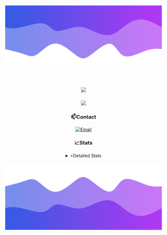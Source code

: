 ![Header](./header.png)
<div align="center">

<h1 align="center">
  <a href="https://git.io/typing-svg">
    <img src="https://readme-typing-svg.herokuapp.com/?lines=Hello,+There!+👋;This+is+chicho.;CEO+on+Hely+Development....;&center=true&size=25">
  </a>
</h1>
  
<p align="center">
  <img src="https://lanyard.cnrad.dev/api/852683595378196480" />
</p>

### 📫Contact
  [![Email](https://img.shields.io/badge/Email-gastondalla@gmail.com-04619f?style=for-the-badge&logo=gmail&logoColor=white)](mailto:gastondalla@gmail.com)
</br>  
### 📈Stats
<details>
    <summary> ⚡Detailed Stats</summary>
    <br/>

<!--START_SECTION:waka-->
![Code Time](http://img.shields.io/badge/Code%20Time-201%20hrs%2021%20mins-blue)

![Profile Views](http://img.shields.io/badge/Profile%20Views-7-blue)

**🐱 My GitHub Data** 

> 📦 39.5 kB Used in GitHub's Storage 
 > 
> 🏆 14 Contributions in the Year 2023
 > 
> 🚫 Not Opted to Hire
 > 
> 📜 7 Public Repositories 
 > 
> 🔑 9 Private Repositories 
 > 
**I'm a Night 🦉** 

```text
🌞 Morning                13 commits          ██░░░░░░░░░░░░░░░░░░░░░░░   07.30 % 
🌆 Daytime                17 commits          ██░░░░░░░░░░░░░░░░░░░░░░░   09.55 % 
🌃 Evening                89 commits          ████████████░░░░░░░░░░░░░   50.00 % 
🌙 Night                  59 commits          ████████░░░░░░░░░░░░░░░░░   33.15 % 
```
📅 **I'm Most Productive on Wednesday** 

```text
Monday                   12 commits          ██░░░░░░░░░░░░░░░░░░░░░░░   06.74 % 
Tuesday                  34 commits          █████░░░░░░░░░░░░░░░░░░░░   19.10 % 
Wednesday                40 commits          ██████░░░░░░░░░░░░░░░░░░░   22.47 % 
Thursday                 22 commits          ███░░░░░░░░░░░░░░░░░░░░░░   12.36 % 
Friday                   23 commits          ███░░░░░░░░░░░░░░░░░░░░░░   12.92 % 
Saturday                 19 commits          ███░░░░░░░░░░░░░░░░░░░░░░   10.67 % 
Sunday                   28 commits          ████░░░░░░░░░░░░░░░░░░░░░   15.73 % 
```


📊 **This Week I Spent My Time On** 

```text
🕑︎ Time Zone: America/Argentina/Buenos_Aires

💬 Programming Languages: 
HTML                     4 hrs 54 mins       ██████░░░░░░░░░░░░░░░░░░░   24.03 % 
Python                   4 hrs 49 mins       ██████░░░░░░░░░░░░░░░░░░░   23.62 % 
CSS                      4 hrs 11 mins       █████░░░░░░░░░░░░░░░░░░░░   20.54 % 
C#                       3 hrs 34 mins       ████░░░░░░░░░░░░░░░░░░░░░   17.49 % 
Other                    2 hrs 44 mins       ███░░░░░░░░░░░░░░░░░░░░░░   13.42 % 

🔥 Editors: 
VS Code                  13 hrs 57 mins      █████████████████░░░░░░░░   68.42 % 
Visual Studio            6 hrs 26 mins       ████████░░░░░░░░░░░░░░░░░   31.58 % 

🐱‍💻 Projects: 
pagina-1                 6 hrs 30 mins       ████████░░░░░░░░░░░░░░░░░   31.90 % 
Unknown Project          4 hrs 57 mins       ██████░░░░░░░░░░░░░░░░░░░   24.32 % 
Hate                     3 hrs 57 mins       █████░░░░░░░░░░░░░░░░░░░░   19.36 % 
Coder                    2 hrs 29 mins       ███░░░░░░░░░░░░░░░░░░░░░░   12.21 % 
StringExtractor          1 hr 26 mins        ██░░░░░░░░░░░░░░░░░░░░░░░   07.07 % 

💻 Operating System: 
Windows                  20 hrs 24 mins      █████████████████████████   100.00 % 
```

**I Mostly Code in JavaScript** 

```text
JavaScript               8 repos             █████████░░░░░░░░░░░░░░░░   36.36 % 
CSS                      3 repos             ███░░░░░░░░░░░░░░░░░░░░░░   13.64 % 
HTML                     2 repos             ██░░░░░░░░░░░░░░░░░░░░░░░   09.09 % 
C#                       2 repos             ██░░░░░░░░░░░░░░░░░░░░░░░   09.09 % 
Batchfile                1 repo              █░░░░░░░░░░░░░░░░░░░░░░░░   04.55 % 
```




 Last Updated on 04/07/2023 06:18:44 UTC
<!--END_SECTION:waka-->
</details>

![Footer](./footer.png)
